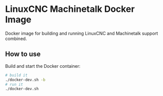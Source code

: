 # LinuxCNC Machinetalk Docker Image

Docker image for building and running LinuxCNC and Machinetalk support combined.

## How to use

Build and start the Docker container:

```bash
# build it
./docker-dev.sh -b
# run it
./docker-dev.sh
```

